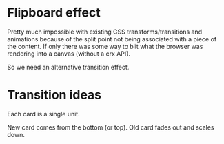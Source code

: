 # Flipboard effect

Pretty much impossible with existing CSS transforms/transitions and
animations because of the split point not being associated with a piece
of the content. If only there was some way to blit what the browser was
rendering into a canvas (without a crx API).

So we need an alternative transition effect.

# Transition ideas

Each card is a single unit.

New card comes from the bottom (or top). Old card fades out and scales
down.
